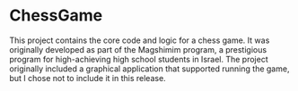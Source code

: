 # ChessGame
This project contains the core code and logic for a chess game. It was originally developed as part of the Magshimim program, a prestigious program for high-achieving high school students in Israel. The project originally included a graphical application that supported running the game, but I chose not to include it in this release.
